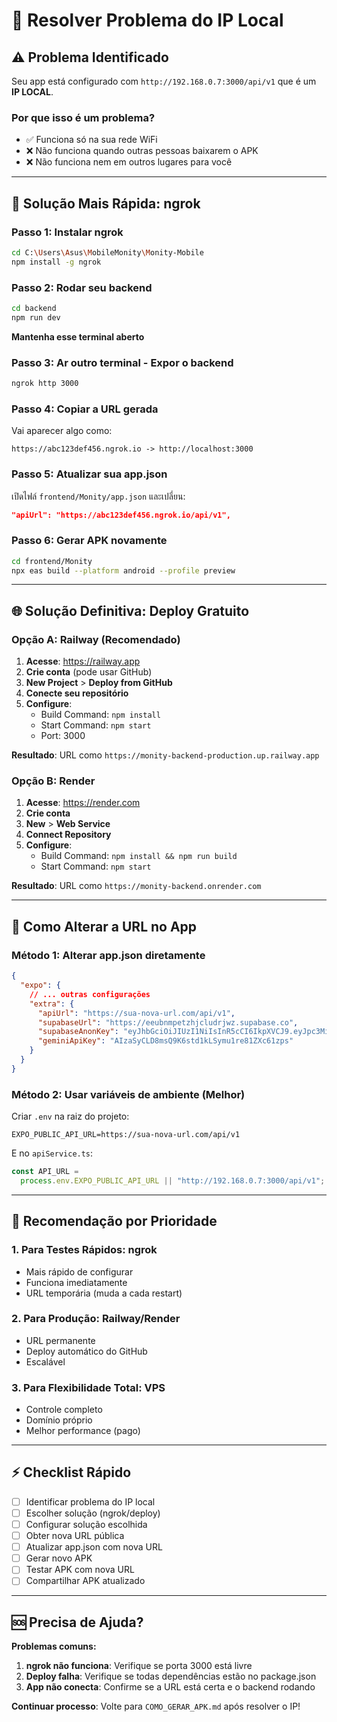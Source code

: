 # 🚨 Resolver Problema do IP Local

## ⚠️ Problema Identificado

Seu app está configurado com `http://192.168.0.7:3000/api/v1` que é um **IP LOCAL**.

### Por que isso é um problema?

- ✅ Funciona só na sua rede WiFi
- ❌ Não funciona quando outras pessoas baixarem o APK
- ❌ Não funciona nem em outros lugares para você

---

## 🎯 Solução Mais Rápida: ngrok

### Passo 1: Instalar ngrok

```bash
cd C:\Users\Asus\MobileMonity\Monity-Mobile
npm install -g ngrok
```

### Passo 2: Rodar seu backend

```bash
cd backend
npm run dev
```

**Mantenha esse terminal aberto**

### Passo 3: Ar outro terminal - Expor o backend

```bash
ngrok http 3000
```

### Passo 4: Copiar a URL gerada

Vai aparecer algo como:

```
https://abc123def456.ngrok.io -> http://localhost:3000
```

### Passo 5: Atualizar sua app.json

เปิดไฟล์ `frontend/Monity/app.json` และเปลี่ยน:

```json
"apiUrl": "https://abc123def456.ngrok.io/api/v1",
```

### Passo 6: Gerar APK novamente

```bash
cd frontend/Monity
npx eas build --platform android --profile preview
```

---

## 🌐 Solução Definitiva: Deploy Gratuito

### Opção A: Railway (Recomendado)

1. **Acesse**: https://railway.app
2. **Crie conta** (pode usar GitHub)
3. **New Project** > **Deploy from GitHub**
4. **Conecte seu repositório**
5. **Configure**:
   - Build Command: `npm install`
   - Start Command: `npm start`
   - Port: 3000

**Resultado**: URL como `https://monity-backend-production.up.railway.app`

### Opção B: Render

1. **Acesse**: https://render.com
2. **Crie conta**
3. **New** > **Web Service**
4. **Connect Repository**
5. **Configure**:
   - Build Command: `npm install && npm run build`
   - Start Command: `npm start`

**Resultado**: URL como `https://monity-backend.onrender.com`

---

## 📝 Como Alterar a URL no App

### Método 1: Alterar app.json diretamente

```json
{
  "expo": {
    // ... outras configurações
    "extra": {
      "apiUrl": "https://sua-nova-url.com/api/v1",
      "supabaseUrl": "https://eeubnmpetzhjcludrjwz.supabase.co",
      "supabaseAnonKey": "eyJhbGciOiJIUzI1NiIsInR5cCI6IkpXVCJ9.eyJpc3MiOiJzdXBhYmFzZSIsInJlZiI6ImVldWJubXBldHpoamNsdWRyand6Iiwicm9sZSI6ImFub24iLCJpYXQiOjE3NTI1MTI4MzQsImV4cCI6MjA2ODA4ODgzNH0.QZc4eJ4tLW10WIwhsu_p7TvldzodQrwJRnJ8LlzXkdM",
      "geminiApiKey": "AIzaSyCLD8msQ9K6std1kLSymu1re81ZXc61zps"
    }
  }
}
```

### Método 2: Usar variáveis de ambiente (Melhor)

Criar `.env` na raiz do projeto:

```env
EXPO_PUBLIC_API_URL=https://sua-nova-url.com/api/v1
```

E no `apiService.ts`:

```typescript
const API_URL =
  process.env.EXPO_PUBLIC_API_URL || "http://192.168.0.7:3000/api/v1";
```

---

## 🎯 Recomendação por Prioridade

### 1. **Para Testes Rápidos**: ngrok

- Mais rápido de configurar
- Funciona imediatamente
- URL temporária (muda a cada restart)

### 2. **Para Produção**: Railway/Render

- URL permanente
- Deploy automático do GitHub
- Escalável

### 3. **Para Flexibilidade Total**: VPS

- Controle completo
- Domínio próprio
- Melhor performance (pago)

---

## ⚡ Checklist Rápido

- [ ] Identificar problema do IP local
- [ ] Escolher solução (ngrok/deploy)
- [ ] Configurar solução escolhida
- [ ] Obter nova URL pública
- [ ] Atualizar app.json com nova URL
- [ ] Gerar novo APK
- [ ] Testar APK com nova URL
- [ ] Compartilhar APK atualizado

---

## 🆘 Precisa de Ajuda?

**Problemas comuns:**

1. **ngrok não funciona**: Verifique se porta 3000 está livre
2. **Deploy falha**: Verifique se todas dependências estão no package.json
3. **App não conecta**: Confirme se a URL está certa e o backend rodando

**Continuar processo**: Volte para `COMO_GERAR_APK.md` após resolver o IP!
